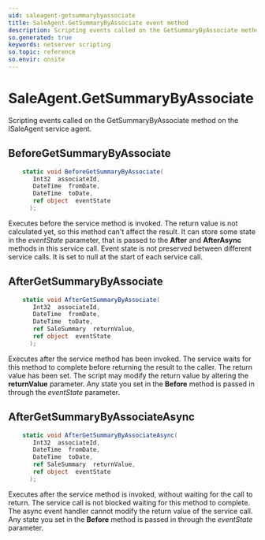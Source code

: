 ```yaml
---
uid: saleagent-getsummarybyassociate
title: SaleAgent.GetSummaryByAssociate event method
description: Scripting events called on the GetSummaryByAssociate method on the SaleAgent service agent.
so.generated: true
keywords: netserver scripting
so.topic: reference
so.envir: onsite
---
```

# SaleAgent.GetSummaryByAssociate

Scripting events called on the <see cref='M:ISaleAgent.GetSummaryByAssociate'>GetSummaryByAssociate</see> method on the <see cref='ISaleAgent'>ISaleAgent</see>  service agent.

## BeforeGetSummaryByAssociate
```cs
    static void BeforeGetSummaryByAssociate(
       Int32  associateId,
       DateTime  fromDate,
       DateTime  toDate,
       ref object  eventState
      );
```
Executes before the service method is invoked.
The return value is not calculated yet, so this method can't affect the result.
It can store some state in the *eventState* parameter, that is passed to the **After** and **AfterAsync** methods in this service call.
Event state is not preserved between different service calls. It is set to null at the start of each service call.
## AfterGetSummaryByAssociate
```cs
    static void AfterGetSummaryByAssociate(
       Int32  associateId,
       DateTime  fromDate,
       DateTime  toDate,
       ref SaleSummary  returnValue,
       ref object  eventState
      );
```
Executes after the service method has been invoked. The service waits for this method to complete before returning the result to the caller.
The return value has been set. The script may modify the return value by altering the **returnValue** parameter.
Any state you set in the **Before** method is passed in through the *eventState* parameter.
## AfterGetSummaryByAssociateAsync
```cs
    static void AfterGetSummaryByAssociateAsync(
       Int32  associateId,
       DateTime  fromDate,
       DateTime  toDate,
       ref SaleSummary  returnValue,
       ref object  eventState
      );
```
Executes after the service method is invoked, without waiting for the call to return.
The service call is not blocked waiting for this method to complete.
The async event handler cannot modify the return value of the service call.
Any state you set in the **Before** method is passed in through the *eventState* parameter.

